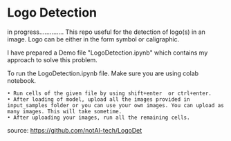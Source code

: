 # Logo Detection
in progress..............
This repo useful for the detection of logo(s) in an image. Logo can be either in the form symbol or caligraphic.

I have prepared a Demo file "LogoDetection.ipynb" which contains my approach to solve this problem.

To run the LogoDetection.ipynb file. Make sure you are using colab notebook.

    • Run cells of the given file by using shift+enter  or ctrl+enter.
    • After loading of model, upload all the images provided in input_samples folder or you can use your own images. You can upload as many images. This will take sometime.
    • After uploading your images, run all the remaining cells.


source: https://github.com/notAI-tech/LogoDet

